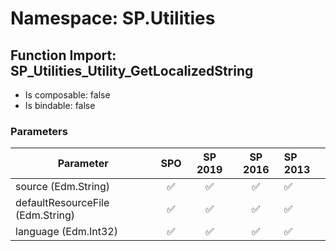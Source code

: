 # Namespace: SP.Utilities

## Function Import: SP_Utilities_Utility_GetLocalizedString

- Is composable: false
- Is bindable: false

### Parameters

Parameter | SPO | SP 2019 | SP 2016 | SP 2013
----------|:---:|:-------:|:-------:|:-------
source (Edm.String) | ✅ | ✅ | ✅ | ✅
defaultResourceFile (Edm.String) | ✅ | ✅ | ✅ | ✅
language (Edm.Int32) | ✅ | ✅ | ✅ | ✅
